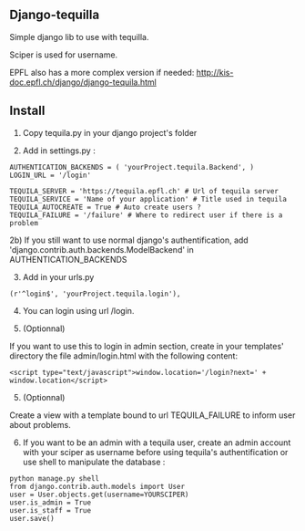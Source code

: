 ## Django-tequilla

Simple django lib to use with tequilla.

Sciper is used for username.

EPFL also has a more complex version if needed: http://kis-doc.epfl.ch/django/django-tequila.html

## Install

1) Copy tequila.py in your django project's folder

2) Add in settings.py :

```
AUTHENTICATION_BACKENDS = ( 'yourProject.tequila.Backend', )
LOGIN_URL = '/login'

TEQUILA_SERVER = 'https://tequila.epfl.ch' # Url of tequila server
TEQUILA_SERVICE = 'Name of your application' # Title used in tequila
TEQUILA_AUTOCREATE = True # Auto create users ?
TEQUILA_FAILURE = '/failure' # Where to redirect user if there is a problem
```

2b) If you still want to use normal django's authentification, add 'django.contrib.auth.backends.ModelBackend' in AUTHENTICATION_BACKENDS

3) Add in your urls.py

`(r'^login$', 'yourProject.tequila.login'),`

4) You can login using url /login.

4) (Optionnal)

If you want to use this to login in admin section, create in your templates' directory the file admin/login.html with the following content:

`<script type="text/javascript">window.location='/login?next=' + window.location</script>`

5) (Optionnal) 

Create a view with a template bound to url TEQUILA_FAILURE to inform user about problems.

6) If you want to be an admin with a tequila user, create an admin account with your sciper as username before using tequila's authentification or use
 shell to manipulate the database :

```
python manage.py shell
from django.contrib.auth.models import User
user = User.objects.get(username=YOURSCIPER)
user.is_admin = True
user.is_staff = True
user.save()
```